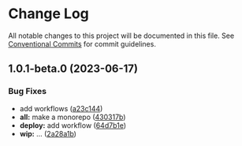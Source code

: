 # Change Log

All notable changes to this project will be documented in this file.
See [Conventional Commits](https://conventionalcommits.org) for commit guidelines.

## 1.0.1-beta.0 (2023-06-17)

### Bug Fixes

* add workflows ([a23c144](https://github.com/vanessa-lanquetin/todo-list/commit/a23c144b8300a528c01e09be1fbd7a06d04981b3))
* **all:** make a monorepo ([430317b](https://github.com/vanessa-lanquetin/todo-list/commit/430317b5d70a089abff73b58c899bbe120592108))
* **deploy:** add workflow ([64d7b1e](https://github.com/vanessa-lanquetin/todo-list/commit/64d7b1edf0e9367478a10e1fea1d7d40c41bfaa0))
* **wip:** ... ([2a28a1b](https://github.com/vanessa-lanquetin/todo-list/commit/2a28a1bfb48de2e577948a3e394e214ad3c3b127))
